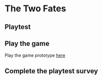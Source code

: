# The Two Fates 
## Playtest

## Play the game
Play the game prototype [here](https://caithlyngarcia.github.io/IASC-1P04/prototype/Caithlyn_TwineGamePrototype.html)

## Complete the playtest survey
